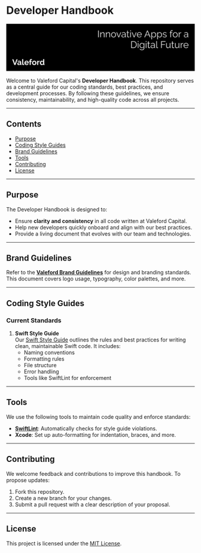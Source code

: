 # Developer Handbook

<img src="banner.png">

Welcome to Valeford Capital's **Developer Handbook**. This repository serves as a central guide for our coding standards, best practices, and development processes. By following these guidelines, we ensure consistency, maintainability, and high-quality code across all projects.

---

## Contents

- [Purpose](#purpose)
- [Coding Style Guides](#coding-style-guides)
- [Brand Guidelines](#brand-guidelines)
- [Tools](#tools)
- [Contributing](#contributing)
- [License](#license)

---

## Purpose

The Developer Handbook is designed to:
- Ensure **clarity and consistency** in all code written at Valeford Capital.
- Help new developers quickly onboard and align with our best practices.
- Provide a living document that evolves with our team and technologies.

---

## Brand Guidelines

Refer to the **[Valeford Brand Guidelines](resources/brand_guidelines.pdf)** for design and branding standards. This document covers logo usage, typography, color palettes, and more.

---

## Coding Style Guides

### Current Standards

1. **Swift Style Guide**  
   Our [Swift Style Guide](swift_style_guide.md) outlines the rules and best practices for writing clean, maintainable Swift code. It includes:
   - Naming conventions
   - Formatting rules
   - File structure
   - Error handling
   - Tools like SwiftLint for enforcement

---

## Tools

We use the following tools to maintain code quality and enforce standards:
- **[SwiftLint](https://github.com/realm/SwiftLint)**: Automatically checks for style guide violations.
- **Xcode**: Set up auto-formatting for indentation, braces, and more.

---

## Contributing

We welcome feedback and contributions to improve this handbook. To propose updates:
1. Fork this repository.
2. Create a new branch for your changes.
3. Submit a pull request with a clear description of your proposal.

---

## License

This project is licensed under the [MIT License](LICENSE).
